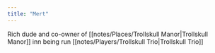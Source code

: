 ```yaml
---
title: "Mert"
---
```

Rich dude and co-owner of [[notes/Places/Trollskull Manor|Trollskull Manor]] inn being run [[notes/Players/Trollskull Trio|Trollskull Trio]]

